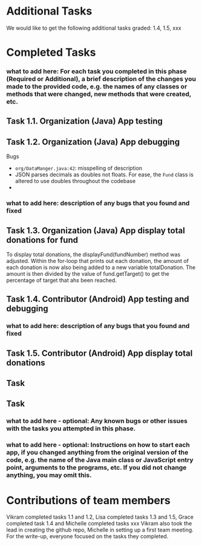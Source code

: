 # Additional Tasks
We would like to get the following additional tasks graded: 1.4, 1.5, xxx

# Completed Tasks
### what to add here: For each task you completed in this phase (Required or Additional), a brief description of the changes you made to the provided code, e.g. the names of any classes or methods that were changed, new methods that were created, etc.

## Task 1.1. Organization (Java) App testing

## Task 1.2. Organization (Java) App debugging
Bugs
- `org/DataManger.java:42`: misspelling of description
- JSON parses decimals as doubles not floats. For ease, the `Fund` class is altered to use doubles throughout the codebase
- 
### what to add here: description of any bugs that you found and fixed 

## Task 1.3. Organization (Java) App display total donations for fund
To display total donations, the displayFund(fundNumber) method was adjusted. Within the for-loop that prints out each donation, the amount of each donation is now also being added to a new variable totalDonation. The amount is then divided by the value of fund.getTarget() to get the percentage of target that ahs been reached.  

## Task 1.4. Contributor (Android) App testing and debugging
### what to add here: description of any bugs that you found and fixed 

## Task 1.5. Contributor (Android) App display total donations

## Task 

## Task 

### what to add here - optional: Any known bugs or other issues with the tasks you attempted in this phase.
### what to add here - optional: Instructions on how to start each app, if you changed anything from the original version of the code, e.g. the name of the Java main class or JavaScript entry point, arguments to the programs, etc. If you did not change anything, you may omit this.

# Contributions of team members
Vikram completed tasks 1.1 and 1.2, Lisa completed tasks 1.3 and 1.5, Grace completed task 1.4 and Michelle completed tasks xxx
Vikram also took the lead in creating the github repo, Michelle in setting up a first team meeting. 
For the write-up, everyone focused on the tasks they completed.




